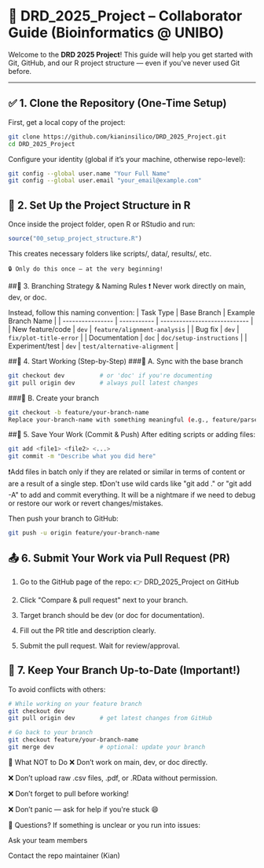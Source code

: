# 🧬 DRD_2025_Project – Collaborator Guide (Bioinformatics @ UNIBO)

Welcome to the **DRD 2025 Project**! This guide will help you get started with Git, GitHub, and our R project structure — even if you've never used Git before.

---

## ✅ 1. Clone the Repository (One-Time Setup)

First, get a local copy of the project:

```bash
git clone https://github.com/kianinsilico/DRD_2025_Project.git
cd DRD_2025_Project
```
Configure your identity (global if it’s your machine, otherwise repo-level):
```bash
git config --global user.name "Your Full Name"
git config --global user.email "your_email@example.com"
```
## 🧱 2. Set Up the Project Structure in R
Once inside the project folder, open R or RStudio and run:
```R
source("00_setup_project_structure.R")
```
This creates necessary folders like scripts/, data/, results/, etc.

    🔒 Only do this once — at the very beginning!

##🌿 3. Branching Strategy & Naming Rules
❗ Never work directly on main, dev, or doc.

Instead, follow this naming convention:
| Task Type        | Base Branch | Example Branch Name          |
| ---------------- | ----------- | ---------------------------- |
| New feature/code | `dev`       | `feature/alignment-analysis` |
| Bug fix          | `dev`       | `fix/plot-title-error`       |
| Documentation    | `doc`       | `doc/setup-instructions`     |
| Experiment/test  | `dev`       | `test/alternative-alignment` |

##🧪 4. Start Working (Step-by-Step)
###🔄 A. Sync with the base branch
```bash
git checkout dev          # or 'doc' if you're documenting
git pull origin dev       # always pull latest changes
```
###🌿 B. Create your branch
```bash
git checkout -b feature/your-branch-name
Replace your-branch-name with something meaningful (e.g., feature/parse-uniprot-data).
```

##💾 5. Save Your Work (Commit & Push)
After editing scripts or adding files:
```bash
git add <file1> <file2> <...>
git commit -m "Describe what you did here"
```
❗Add files in batch only if they are related or similar in terms of content or are a result of a single step.
❗Don't use wild cards like "git add ." or "git add -A" to add and commit everything. It will be a nightmare if we need to debug or restore our work or revert changes/mistakes.

Then push your branch to GitHub:

```bash
git push -u origin feature/your-branch-name
```
## 📤 6. Submit Your Work via Pull Request (PR)
1. Go to the GitHub page of the repo:
👉 DRD_2025_Project on GitHub

2. Click "Compare & pull request" next to your branch.

3. Target branch should be dev (or doc for documentation).

3. Fill out the PR title and description clearly.

4. Submit the pull request. Wait for review/approval.

## 🔁 7. Keep Your Branch Up-to-Date (Important!)
To avoid conflicts with others:

``` bash
# While working on your feature branch
git checkout dev
git pull origin dev       # get latest changes from GitHub

# Go back to your branch
git checkout feature/your-branch-name
git merge dev             # optional: update your branch
```
🚫 What NOT to Do
❌ Don’t work on main, dev, or doc directly.

❌ Don’t upload raw .csv files, .pdf, or .RData without permission.

❌ Don’t forget to pull before working!

❌ Don’t panic — ask for help if you're stuck 😄

🙋 Questions?
If something is unclear or you run into issues:

Ask your team members

Contact the repo maintainer (Kian)


